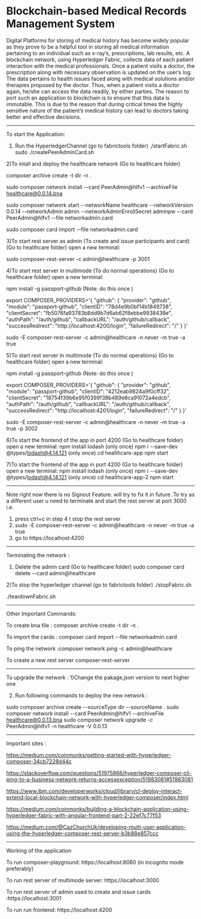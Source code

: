 # Blockchain-based Medical Records Management System

Digital Platforms for storing of medical history has become widely popular as they prove to be a
helpful tool in storing all medical information pertaining to an individual such as x-ray’s,
prescriptions, lab results, etc. A blockchain network, using Hyperledger Fabric, collects data of
each patient interaction with the medical professionals. Once a patient visits a doctor, the
prescription along with necessary observation is updated on the user’s log. The data pertains to
health issues faced along with medical solutions and/or therapies proposed by the doctor. Thus,
when a patient visits a doctor again, he/she can access the data readily, by either parties.
The reason to port such an application to blockchain is to ensure that this data is immutable. This
is due to the reason that during critical times the highly sensitive nature of the patient’s medical
history can lead to doctors taking better and effective decisions.

---------------------------------------------------------------------------------------------------------
To start the Application:

1) Run the HyperledgerChannel (go to  fabrictools folder)
./startFabric.sh
sudo ./createPeerAdminCard.sh


2)To intall and deploy the healthcare network  (Go to healthcare folder) 

composer archive create -t dir -n . 

sudo composer network install --card PeerAdmin@hlfv1 --archiveFile healthcare@0.0.14.bna

sudo composer network start --networkName healthcare --networkVersion 0.0.14 --networkAdmin admin --networkAdminEnrollSecret adminpw --card PeerAdmin@hlfv1 --file networkadmin.card

sudo composer card import --file networkadmin.card

3)To start rest server as admin (To create and issue participants and card) (Go to healthcare folder) open a new terminal:

sudo composer-rest-server -c admin@healthcare -p 3001

4)To start rest server in multimode (To do normal operations) (Go to healthcare folder) open a new terminal:

npm install -g passport-github  (Note: do this once )

export COMPOSER_PROVIDERS='{
  "github": {
    "provider": "github",
    "module": "passport-github",
    "clientID": "78d4e9b0bf14b1849738",
    "clientSecret": "fb5076fa93783b8dd9b7d6ab62f8ebbe9938438e",
    "authPath": "/auth/github",
    "callbackURL": "/auth/github/callback",
    "successRedirect": "http://localhost:4200/login",
    "failureRedirect": "/"
  }
}'

sudo -E composer-rest-server -c admin@healthcare -n never  -m true -a true

5)To start rest server in multimode (To do normal operations) (Go to healthcare folder) open a new terminal:

npm install -g passport-github  (Note: do this once )

export COMPOSER_PROVIDERS='{
  "github": {
    "provider": "github",
    "module": "passport-github",
    "clientID": "4212eab9824a9f0cff32",
    "clientSecret": "18754f39b6e95f0399f38b489e8ca91072a4edcb",
    "authPath": "/auth/github",
    "callbackURL": "/auth/github/callback",
    "successRedirect": "http://localhost:4201/login",
    "failureRedirect": "/"
  }
}'

sudo -E composer-rest-server -c admin@healthcare -n never  -m true -a true -p 3002


6)To start the frontend of the app in port 4200 (Go to healthcare folder) open a new terminal:
npm install lodash  (only once)
npm i --save-dev @types/lodash@4.14.121   (only once)
cd healthcare-app
npm start

7)To start the frontend of the app in port 4200 (Go to healthcare folder) open a new terminal:
npm install lodash  (only once)
npm i --save-dev @types/lodash@4.14.121   (only once)
cd healthcare-app-2
npm start

---------------------------------------------------------------------------------------------------------
Note right now there is no Signout Feature. will try to fix it in future .To try as a different user u need to terminate and start the rest server at port 3000 i.e.
1) press ctrl+c in step 4 t stop the rest server   
2) sudo -E composer-rest-server -c admin@healthcare -n never  -m true -a true
3) go to https://localhost:4200

---------------------------------------------------------------------------------------------------------
Terminating the network :

1) Delete the admin card (Go to healthcare folder)
sudo composer card delete --card admin@healthcare

2)To stop the hyperledger channel (go to fabrictools folder)
./stopFabric.sh 

./teardownFabric.sh 

---------------------------------------------------------------------------------------------------------
Other Important Commands:

To create bna file : composer archive create -t dir -n . 

To import the cards : composer card import --file networkadmin.card

To ping the network :composer network ping -c admin@healthcare 

To create a new rest server 
composer-rest-server

---------------------------------------------------------------------------------------------------------
To upgrade the network :
1)Change the pakage,json version to next higher one

2) Run following  commands to deploy the new network :

sudo composer archive create --sourceType dir --sourceName .
sudo composer network install --card PeerAdmin@hlfv1 --archiveFile healthcare@0.0.13.bna
sudo composer network upgrade -c PeerAdmin@hlfv1 -n healthcare -V 0.0.13

---------------------------------------------------------------------------------------------------------
Important sites :

https://medium.com/coinmonks/getting-started-with-hyperledger-composer-34cb7228d44c

https://stackoverflow.com/questions/51975866/hyperledger-composer-cli-ping-to-a-business-network-returns-accessexception/51983081#51983081

https://www.ibm.com/developerworks/cloud/library/cl-deploy-interact-extend-local-blockchain-network-with-hyperledger-composer/index.html

https://medium.com/coinmonks/building-a-blockchain-application-using-hyperledger-fabric-with-angular-frontend-part-2-22ef7c77f53

https://medium.com/@CazChurchUk/developing-multi-user-application-using-the-hyperledger-composer-rest-server-b3b88e857ccc

---------------------------------------------------------------------------------------------------------
Working of the application 

To run composer-playground: https://localhost:8080 (in incognito mode preferably)

To run rest server of multimode server: https://localhost:3000

To run rest server of admin used to create and issue cards :https://localhost:3001

To run run frontend: https://localhost:4200

